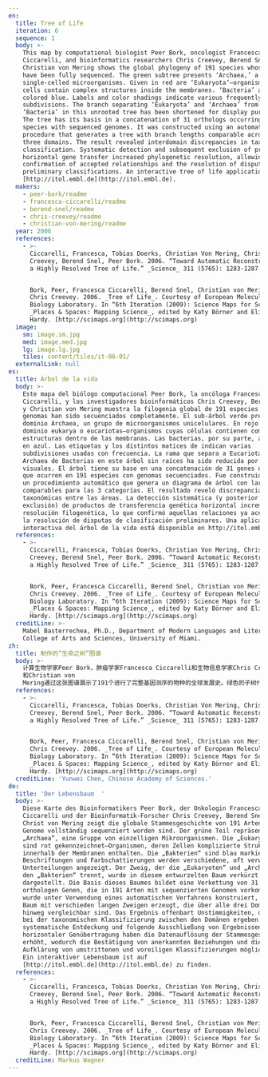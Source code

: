 ```yaml
---
en:
  title: Tree of Life
  iteration: 6
  sequence: 1
  body: >-
    This map by computational biologist Peer Bork, oncologist Francesca
    Ciccarelli, and bioinformatics researchers Chris Creevey, Berend Snel, and
    Christian von Mering shows the global phylogeny of 191 species whose genomes
    have been fully sequenced. The green subtree presents ‘Archaea,’ a group of
    single-celled microorganisms. Given in red are ‘Eukaryota’—organisms whose
    cells contain complex structures inside the membranes. ‘Bacteria’ are
    colored blue. Labels and color shadings indicate various frequently used
    subdivisions. The branch separating ‘Eukaryota’ and ‘Archaea’ from
    ‘Bacteria’ in this unrooted tree has been shortened for display purposes.
    The tree has its basis in a concatenation of 31 orthologs occurring in 191
    species with sequenced genomes. It was constructed using an automatic
    procedure that generates a tree with branch lengths comparable across all
    three domains. The result revealed interdomain discrepancies in taxonomic
    classification. Systematic detection and subsequent exclusion of products of
    horizontal gene transfer increased phylogenetic resolution, allowing the
    confirmation of accepted relationships and the resolution of disputed and
    preliminary classifications. An interactive tree of life application is at
    [http://itol.embl.de](http://itol.embl.de).
  makers:
    - peer-bork/readme
    - francesca-ciccarelli/readme
    - berend-snel/readme
    - chris-creevey/readme
    - christian-von-mering/readme
  year: 2006
  references:
    - >-
      Ciccarelli, Francesca, Tobias Doerks, Christian Von Mering, Christopher J.
      Creevey, Berend Snel, Peer Bork. 2006. “Toward Automatic Reconstruction of
      a Highly Resolved Tree of Life.” _Science_ 311 (5765): 1283-1287.


      Bork, Peer, Francesca Ciccarelli, Berend Snel, Christian von Mering, and
      Chris Creevey. 2006. _Tree of Life_. Courtesy of European Molecular
      Biology Laboratory. In “6th Iteration (2009): Science Maps for Scholars,”
      _Places & Spaces: Mapping Science_, edited by Katy Börner and Elisha F.
      Hardy. [http://scimaps.org](http://scimaps.org)
  image:
    sm: image.sm.jpg
    med: image.med.jpg
    lg: image.lg.jpg
    tiles: content/tiles/it-06-01/
  externalLink: null
es:
  title: Árbol de la vida
  body: >-
    Este mapa del biólogo computacional Peer Bork, la oncóloga Francesca
    Ciccarelli, y los investigadores bioinformáticos Chris Creevey, Berend Snel,
    y Christian von Mering muestra la filogenia global de 191 especies cuyos
    genomas han sido secuenciados completamente. El sub-árbol verde presenta el
    dominio Archaea, un grupo de microorganismos unicelulares. En rojo está el
    dominio eukarya o eucariotas—organismos cuyas células contienen complejas
    estructuras dentro de las membranas. Las bacterias, por su parte, aparecen
    en azul. Las etiquetas y los distintos matices de indican varias
    subdivisiones usadas con frecuencia. La rama que separa a Eucariotas y
    Archaea de Bacterias en este árbol sin raíces ha sido reducida por razones
    visuales. El árbol tiene su base en una concatenación de 31 genes ortólogos
    que ocurren en 191 especies con genomas secuenciados. Fue construido usando
    un procedimiento automático que genera un diagrama de árbol con largas ramas
    comparables para las 3 categorías. El resultado reveló discrepancias
    taxonómicas entre las áreas. La detección sistemática (y posterior
    exclusión) de productos de transferencia genética horizontal incrementó la
    resolución filogenética, lo que confirmó aquellas relaciones ya aceptadas y
    la resolución de disputas de clasificación preliminares. Una aplicación
    interactiva del árbol de la vida está disponible en http://itol.embl.de
  references:
    - >-
      Ciccarelli, Francesca, Tobias Doerks, Christian Von Mering, Christopher J.
      Creevey, Berend Snel, Peer Bork. 2006. “Toward Automatic Reconstruction of
      a Highly Resolved Tree of Life.” _Science_ 311 (5765): 1283-1287.


      Bork, Peer, Francesca Ciccarelli, Berend Snel, Christian von Mering, and
      Chris Creevey. 2006. _Tree of Life_. Courtesy of European Molecular
      Biology Laboratory. In “6th Iteration (2009): Science Maps for Scholars,”
      _Places & Spaces: Mapping Science_, edited by Katy Börner and Elisha F.
      Hardy. [http://scimaps.org](http://scimaps.org)
  creditLine: >-
    Mabel Basterrechea, Ph.D., Department of Modern Languages and Literatures,
    College of Arts and Sciences, University of Miami.
zh:
  title: 制作的“生命之树”图谱
  body: >-
    计算生物学家Peer Bork，肿瘤学家Francesca Ciccarelli和生物信息学家Chris Creevey, Berend Snel、
    和Christian von
    Mering通过这张图谱展示了191个进行了完整基因测序的物种的全球发展史。绿色的子树代表‘古生菌’：单细胞微生物群组。橘黄色代表‘真核生物’：细胞膜内包含复杂结构的生物体。蓝色的是细菌。标签和颜色表示多种频繁使用的子分支。这一无根树中将‘真核生物’、‘古生菌’和‘细菌’分开的分支因为展示的原因而被缩短了。此树是基于191种基因测序物种中的31种直系同源物种之间的关联。地图通过使用一个能生成分支长度跨越三大领域的树的自动程序而构建的。成果体现了分类学中跨领域间的矛盾。系统化的监测及后续的水平基因转移产品的剔除都导致了进化分辨率的增加，这也使得可接受的关系和初步分类的决心得到确认。交互式的生命之树的应用可以访问http://itol.embl.de。
  references:
    - >-
      Ciccarelli, Francesca, Tobias Doerks, Christian Von Mering, Christopher J.
      Creevey, Berend Snel, Peer Bork. 2006. “Toward Automatic Reconstruction of
      a Highly Resolved Tree of Life.” _Science_ 311 (5765): 1283-1287.


      Bork, Peer, Francesca Ciccarelli, Berend Snel, Christian von Mering, and
      Chris Creevey. 2006. _Tree of Life_. Courtesy of European Molecular
      Biology Laboratory. In “6th Iteration (2009): Science Maps for Scholars,”
      _Places & Spaces: Mapping Science_, edited by Katy Börner and Elisha F.
      Hardy. [http://scimaps.org](http://scimaps.org)
  creditLine: 'Yunwei Chen, Chinese Academy of Sciences.'
de:
  title: 'Der Lebensbaum  '
  body: >-
    Diese Karte des Bioinformatikers Peer Bork, der Onkologin Francesca
    Ciccarelli und der Bioinformatik-Forscher Chris Creevey, Berend Snel und
    Christ von Mering zeigt die globale Stammesgeschichte von 191 Arten, deren
    Genome vollständig sequenziert worden sind. Der grüne Teil repräsentiert die
    „Archaea“, eine Gruppe von einzelligen Mikroorganismen. Die „Eukaryoten“
    sind rot gekennzeichnet—Organismen, deren Zellen komplizierte Strukturen
    innerhalb der Membranen enthalten. Die „Bakterien“ sind blau markiert. Durch
    Beschriftungen und Farbschattierungen werden verschiedene, oft verwendete
    Unterteilungen angezeigt. Der Zweig, der die „Eukaryoten“ und „Archaea“ von
    den „Bakterien“ trennt, wurde in diesem entwurzelten Baum verkürzt
    dargestellt. Die Basis dieses Baumes bildet eine Verkettung von 31
    orthologen Genen, die in 191 Arten mit sequenzierten Genomen vorkommen. Er
    wurde unter Verwendung eines automatischen Verfahrens konstruiert, das einen
    Baum mit verschieden langen Zweigen erzeugt, die über alle drei Domänen
    hinweg vergleichbar sind. Das Ergebnis offenbart Unstimmigkeiten, die sich
    bei der taxonomischen Klassifizierung zwischen den Domänen ergeben. Die
    systematische Entdeckung und folgende Ausschließung von Ergebnissen
    horizontaler Genübertragung haben die Datenauflösung der Stammesgeschichte
    erhöht, wodurch die Bestätigung von anerkannten Beziehungen und die
    Aufklärung von umstrittenen und voreiligen Klassifizierungen möglich wird.
    Ein interaktiver Lebensbaum ist auf
    [http://itol.embl.de](http://itol.embl.de) zu finden.
  references:
    - >-
      Ciccarelli, Francesca, Tobias Doerks, Christian Von Mering, Christopher J.
      Creevey, Berend Snel, Peer Bork. 2006. “Toward Automatic Reconstruction of
      a Highly Resolved Tree of Life.” _Science_ 311 (5765): 1283-1287.


      Bork, Peer, Francesca Ciccarelli, Berend Snel, Christian von Mering, and
      Chris Creevey. 2006. _Tree of Life_. Courtesy of European Molecular
      Biology Laboratory. In “6th Iteration (2009): Science Maps for Scholars,”
      _Places & Spaces: Mapping Science_, edited by Katy Börner and Elisha F.
      Hardy. [http://scimaps.org](http://scimaps.org)
  creditLine: Markus Wagner
---
```

